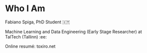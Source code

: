 # Who I Am

Fabiano Spiga, PhD Student :it: 

Machine Learning and Data Engineering (Early Stage Researcher) at TalTech (Tallinn) :ee:

Online resumé: toxiro.net